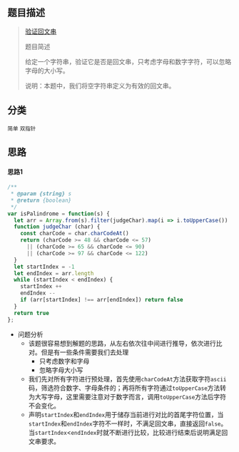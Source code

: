 ## 题目描述

> [验证回文串](https://leetcode-cn.com/problems/valid-palindrome/)
>
>题目简述
>
>给定一个字符串，验证它是否是回文串，只考虑字母和数字字符，可以忽略字母的大小写。
>
>说明：本题中，我们将空字符串定义为有效的回文串。

## 分类
`简单` `双指针`

## 思路
#### 思路1
```javascript
/**
 * @param {string} s
 * @return {boolean}
 */
var isPalindrome = function(s) {
  let arr = Array.from(s).filter(judgeChar).map(i => i.toUpperCase())
  function judgeChar (char) {
    const charCode = char.charCodeAt()
    return (charCode >= 48 && charCode <= 57)
      || (charCode >= 65 && charCode <= 90)
      || (charCode >= 97 && charCode <= 122)
  } 
  let startIndex = -1
  let endIndex = arr.length
  while (startIndex < endIndex) {
    startIndex ++
    endIndex --
    if (arr[startIndex] !== arr[endIndex]) return false
  }
  return true
};
```
- 问题分析
  - 该题很容易想到解题的思路，从左右依次往中间进行推导，依次进行比对。但是有一些条件需要我们去处理
    - 只考虑数字和字母
    - 忽略字母大小写
  - 我们先对所有字符进行预处理，首先使用`charCodeAt`方法获取字符`ascii`码，筛选符合数字、字母条件的；再将所有字符通过`toUpperCase`方法转为大写字母，这里需要注意对于数字而言，调用`toUpperCase`方法后字符不会变化。
  - 声明`startIndex`和`endIndex`用于储存当前进行对比的首尾字符位置，当`startIndex`和`endIndex`字符不一样时，不满足回文串，直接返回`false`。当`startIndex`<`endIndex`时就不断进行比较，比较进行结束后说明满足回文串要求。